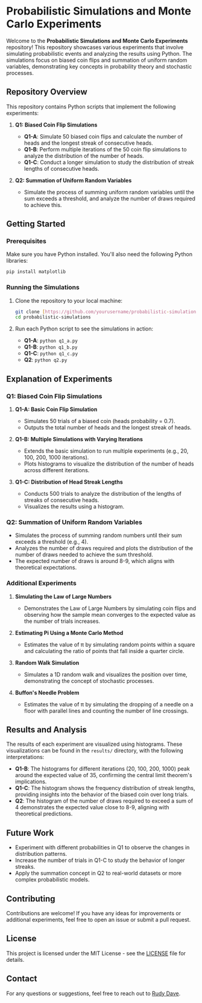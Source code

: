 
# **Probabilistic Simulations and Monte Carlo Experiments**

Welcome to the **Probabilistic Simulations and Monte Carlo Experiments** repository! This repository showcases various experiments that involve simulating probabilistic events and analyzing the results using Python. The simulations focus on biased coin flips and summation of uniform random variables, demonstrating key concepts in probability theory and stochastic processes.

## **Repository Overview**

This repository contains Python scripts that implement the following experiments:

1. **Q1: Biased Coin Flip Simulations**
   - **Q1-A**: Simulate 50 biased coin flips and calculate the number of heads and the longest streak of consecutive heads.
   - **Q1-B**: Perform multiple iterations of the 50 coin flip simulations to analyze the distribution of the number of heads.
   - **Q1-C**: Conduct a longer simulation to study the distribution of streak lengths of consecutive heads.

2. **Q2: Summation of Uniform Random Variables**
   - Simulate the process of summing uniform random variables until the sum exceeds a threshold, and analyze the number of draws required to achieve this.

## **Getting Started**

### **Prerequisites**

Make sure you have Python installed. You'll also need the following Python libraries:

```bash
pip install matplotlib
```

### **Running the Simulations**

1. Clone the repository to your local machine:

   ```bash
   git clone [https://github.com/yourusername/probabilistic-simulations.git](https://github.com/RudraxDave/probabilistic-simulations)
   cd probabilistic-simulations
   ```

2. Run each Python script to see the simulations in action:

   - **Q1-A**: `python q1_a.py`
   - **Q1-B**: `python q1_b.py`
   - **Q1-C**: `python q1_c.py`
   - **Q2**: `python q2.py`

## **Explanation of Experiments**

### **Q1: Biased Coin Flip Simulations**

1. **Q1-A: Basic Coin Flip Simulation**
   - Simulates 50 trials of a biased coin (heads probability = 0.7).
   - Outputs the total number of heads and the longest streak of heads.

2. **Q1-B: Multiple Simulations with Varying Iterations**
   - Extends the basic simulation to run multiple experiments (e.g., 20, 100, 200, 1000 iterations).
   - Plots histograms to visualize the distribution of the number of heads across different iterations.

3. **Q1-C: Distribution of Head Streak Lengths**
   - Conducts 500 trials to analyze the distribution of the lengths of streaks of consecutive heads.
   - Visualizes the results using a histogram.

### **Q2: Summation of Uniform Random Variables**

- Simulates the process of summing random numbers until their sum exceeds a threshold (e.g., 4).
- Analyzes the number of draws required and plots the distribution of the number of draws needed to achieve the sum threshold.
- The expected number of draws is around 8-9, which aligns with theoretical expectations.

### **Additional Experiments**

1. **Simulating the Law of Large Numbers**
   - Demonstrates the Law of Large Numbers by simulating coin flips and observing how the sample mean converges to the expected value as the number of trials increases.

2. **Estimating Pi Using a Monte Carlo Method**
   - Estimates the value of π by simulating random points within a square and calculating the ratio of points that fall inside a quarter circle.

3. **Random Walk Simulation**
   - Simulates a 1D random walk and visualizes the position over time, demonstrating the concept of stochastic processes.

4. **Buffon's Needle Problem**
   - Estimates the value of π by simulating the dropping of a needle on a floor with parallel lines and counting the number of line crossings.


## **Results and Analysis**

The results of each experiment are visualized using histograms. These visualizations can be found in the `results/` directory, with the following interpretations:

- **Q1-B**: The histograms for different iterations (20, 100, 200, 1000) peak around the expected value of 35, confirming the central limit theorem's implications.
- **Q1-C**: The histogram shows the frequency distribution of streak lengths, providing insights into the behavior of the biased coin over long trials.
- **Q2**: The histogram of the number of draws required to exceed a sum of 4 demonstrates the expected value close to 8-9, aligning with theoretical predictions.

## **Future Work**

- Experiment with different probabilities in Q1 to observe the changes in distribution patterns.
- Increase the number of trials in Q1-C to study the behavior of longer streaks.
- Apply the summation concept in Q2 to real-world datasets or more complex probabilistic models.

## **Contributing**

Contributions are welcome! If you have any ideas for improvements or additional experiments, feel free to open an issue or submit a pull request.

## **License**

This project is licensed under the MIT License - see the [LICENSE](LICENSE) file for details.

## **Contact**

For any questions or suggestions, feel free to reach out to [Rudy Dave](https://www.linkedin.com/in/rudydave/).
